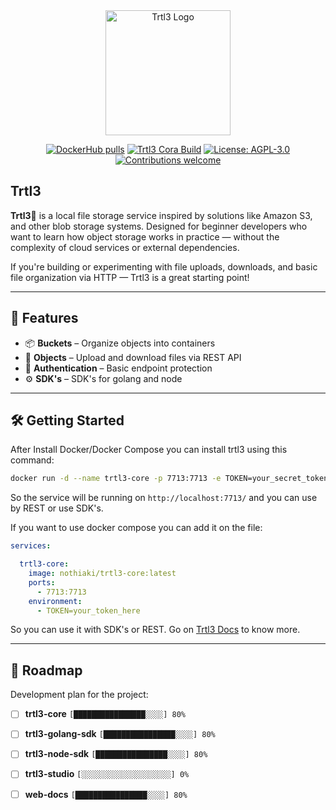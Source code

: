 <div align="center">
  <img alt="Trtl3 Logo" src=".github/assets/readme/trtl3.svg" width="200"/>
</div>

<p align="center">
  <a href="https://hub.docker.com/r/nothiaki/trtl3-core"><img src="https://img.shields.io/docker/pulls/nothiaki/trtl3-core.svg" alt="DockerHub pulls"></a>
  <a href="https://github.com/nothiaki/trtl3/actions"><img src="https://img.shields.io/github/actions/workflow/status/nothiaki/trtl3/trtl3-core-publish.yml" alt="Trtl3 Cora Build"></a>
  <a href="LICENSE"><img src="https://img.shields.io/badge/license-AGPL--3.0-blue.svg" alt="License: AGPL-3.0"></a>
  <a href=""><img src="https://img.shields.io/badge/contributions-welcome-brightgreen.svg" alt="Contributions welcome"></a>
</p>

## Trtl3

**Trtl3**🐢 is a local file storage service inspired by solutions like Amazon S3, and other blob
storage systems. Designed for beginner developers who want to learn how object storage works in practice — without
the complexity of cloud services or external dependencies.

If you're building or experimenting with file uploads, downloads, and basic file organization via HTTP — Trtl3 is a great starting point!

---

## 🚀 Features

- 📦 **Buckets** – Organize objects into containers
- 🧾 **Objects** – Upload and download files via REST API
- 🔐 **Authentication** – Basic endpoint protection
- ⚙️ **SDK's** – SDK's for golang and node

---

## 🛠️ Getting Started

After Install Docker/Docker Compose you can install trtl3 using this command:

```bash
docker run -d --name trtl3-core -p 7713:7713 -e TOKEN=your_secret_token nothiaki/trtl3-core:latest
```

So the service will be running on `http://localhost:7713/` and you can use by REST or use SDK's.

If you want to use docker compose you can add it on the file:

```yaml
services:

  trtl3-core:
    image: nothiaki/trtl3-core:latest
    ports:
      - 7713:7713
    environment:
      - TOKEN=your_token_here
```

So you can use it with SDK's or REST.
Go on [Trtl3 Docs](https://nothiaki.github.io/trtl3/docs/#/) to know more.

---

## 📌 Roadmap

Development plan for the project:

- [ ] **trtl3-core**        `[████████████████░░░░] 80%`
- [ ] **trtl3-golang-sdk**  `[████████████████░░░░] 80%`
- [ ] **trtl3-node-sdk**    `[████████████████░░░░] 80%`
- [ ] **trtl3-studio**      `[░░░░░░░░░░░░░░░░░░░░] 0%`
- [ ] **web-docs**          `[████████████████░░░░] 80%`


